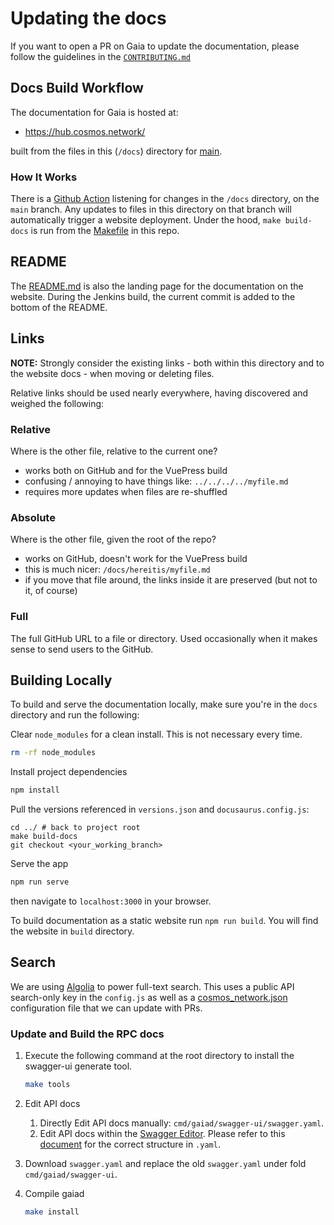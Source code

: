 <!--
parent:
  order: false
-->

# Updating the docs

If you want to open a PR on Gaia to update the documentation, please follow the guidelines in the [`CONTRIBUTING.md`](https://github.com/cosmos/gaia/tree/main/CONTRIBUTING.md)

## Docs Build Workflow

The documentation for Gaia is hosted at:

- <https://hub.cosmos.network/>

built from the files in this (`/docs`) directory for [main](https://github.com/cosmos/gaia/tree/main/docs).

### How It Works

There is a [Github Action](https://github.com/cosmos/gaia/blob/main/.github/workflows/deploy-docs.yml)
listening for changes in the `/docs` directory, on the `main` branch.
Any updates to files in this directory on that branch will automatically
trigger a website deployment. Under the hood, `make build-docs` is run from the
[Makefile](https://github.com/cosmos/gaia/blob/main/Makefile) in this repo.

## README

The [README.md](./README.md) is also the landing page for the documentation
on the website. During the Jenkins build, the current commit is added to the bottom
of the README.

## Links

**NOTE:** Strongly consider the existing links - both within this directory
and to the website docs - when moving or deleting files.

Relative links should be used nearly everywhere, having discovered and weighed the following:

### Relative

Where is the other file, relative to the current one?

- works both on GitHub and for the VuePress build
- confusing / annoying to have things like: `../../../../myfile.md`
- requires more updates when files are re-shuffled

### Absolute

Where is the other file, given the root of the repo?

- works on GitHub, doesn't work for the VuePress build
- this is much nicer: `/docs/hereitis/myfile.md`
- if you move that file around, the links inside it are preserved (but not to it, of course)

### Full

The full GitHub URL to a file or directory. Used occasionally when it makes sense
to send users to the GitHub.

## Building Locally

To build and serve the documentation locally, make sure you're in the `docs` directory and run the following:

Clear `node_modules` for a clean install. This is not necessary every time.

```bash
rm -rf node_modules
```

Install project dependencies

```bash
npm install
```

Pull the versions referenced in `versions.json` and `docusaurus.config.js`:

```shell
cd ../ # back to project root
make build-docs
git checkout <your_working_branch>
```

Serve the app

```bash
npm run serve
```

then navigate to `localhost:3000` in your browser.

To build documentation as a static website run `npm run build`. You will find the website in `build` directory.

## Search

We are using [Algolia](https://www.algolia.com) to power full-text search. This uses a public API search-only key in the `config.js` as well as a [cosmos_network.json](https://github.com/algolia/docsearch-configs/blob/master/configs/cosmos_network.json) configuration file that we can update with PRs.

### Update and Build the RPC docs

1. Execute the following command at the root directory to install the swagger-ui generate tool.

   ```bash
   make tools
   ```

2. Edit API docs
   1. Directly Edit API docs manually: `cmd/gaiad/swagger-ui/swagger.yaml`.
   2. Edit API docs within the [Swagger Editor](https://editor.swagger.io/). Please refer to this [document](https://swagger.io/docs/specification/2-0/basic-structure/) for the correct structure in `.yaml`.
3. Download `swagger.yaml` and replace the old `swagger.yaml` under fold `cmd/gaiad/swagger-ui`.
4. Compile gaiad

   ```bash
   make install
   ```

